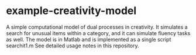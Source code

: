# example-creativity-model
A simple computational model of dual processes in creativity.
It simulates a search for unusual items within a category, and it can simulate fluency tasks as well.
The model is in Matlab and is implemented as a single script searchit1.m
See detailed usage notes in this repository.
